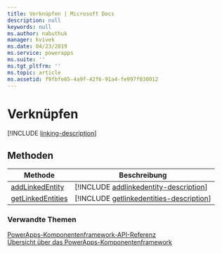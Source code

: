 ```yaml
---
title: Verknüpfen | Microsoft Docs
description: null
keywords: null
ms.author: nabuthuk
manager: kvivek
ms.date: 04/23/2019
ms.service: powerapps
ms.suite: ''
ms.tgt_pltfrm: ''
ms.topic: article
ms.assetid: f9fbfe65-4a9f-42f6-91a4-fe997f030012
---
```


# <a name="linking"></a>Verknüpfen

[!INCLUDE [linking-description](includes/linking-description.md)]

## <a name="methods"></a>Methoden

|Methode | Beschreibung | 
| ------------- |-------------|
|[addLinkedEntity](linking/addlinkedentity.md)|[!INCLUDE [addlinkedentity-description](linking/includes/addlinkedentity-description.md)]|
|[getLinkedEntities](linking/getlinkedentities.md)|[!INCLUDE [getlinkedentities-description](linking/includes/getlinkedentities-description.md)]|


### <a name="related-topics"></a>Verwandte Themen

[PowerApps-Komponentenframework-API-Referenz](../reference/index.md)<br/>
[Übersicht über das PowerApps-Komponentenframework](../overview.md)
